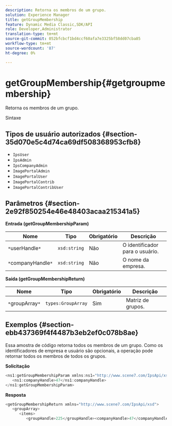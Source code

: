 ```yaml
---
description: Retorna os membros de um grupo.
solution: Experience Manager
title: getGroupMembership
feature: Dynamic Media Classic,SDK/API
role: Developer,Administrator
translation-type: tm+mt
source-git-commit: 052bfcbcf1bd4ccf60afa7e3325bf58dd07cba85
workflow-type: tm+mt
source-wordcount: '87'
ht-degree: 0%

---
```



# getGroupMembership{#getgroupmembership}

Retorna os membros de um grupo.

Sintaxe

## Tipos de usuário autorizados {#section-35d070e5c4d74ca69df508368953cfb8}

* `IpsUser`
* `IpsAdmin`
* `IpsCompanyAdmin`
* `ImagePortalAdmin`
* `ImagePortalUser`
* `ImagePortalContrib`
* `ImagePortalContribUser`

## Parâmetros {#section-2e92f850254e46e48403acaa215341a5}

**Entrada (getGroupMembershipParam)**

| Nome | Tipo | Obrigatório | Descrição |
|---|---|---|---|
| `*`userHandle`*` | `xsd:string` | Não | O identificador para o usuário. |
| `*`companyHandle`*` | `xsd:string` | Não | O nome da empresa. |

**Saída (getGroupMembershipReturn)**

| Nome | Tipo | Obrigatório | Descrição |
|---|---|---|---|
| `*`groupArray`*` | `types:GroupArray` | Sim | Matriz de grupos. |

## Exemplos {#section-ebb437369f4f4487b3eb2ef0c078b8ae}

Essa amostra de código retorna todos os membros de um grupo. Como os identificadores de empresa e usuário são opcionais, a operação pode retornar todos os membros de todos os grupos.

**Solicitação**

```java
<ns1:getGroupMembershipParam xmlns:ns1="http://www.scene7.com/IpsApi/xsd">
   <ns1:companyHandle>47</ns1:companyHandle>
</ns1:getGroupMembershipParam>
```

**Resposta**

```java
<getGroupMembershipReturn xmlns="http://www.scene7.com/IpsApi/xsd">
   <groupArray>
      <items>
         <groupHandle>225</groupHandle><companyHandle>47</companyHandle><name>MyGroup</name><isSystemDefined>false</isSystemDefined></items></groupArray></getGroupMembershipReturn>
```

